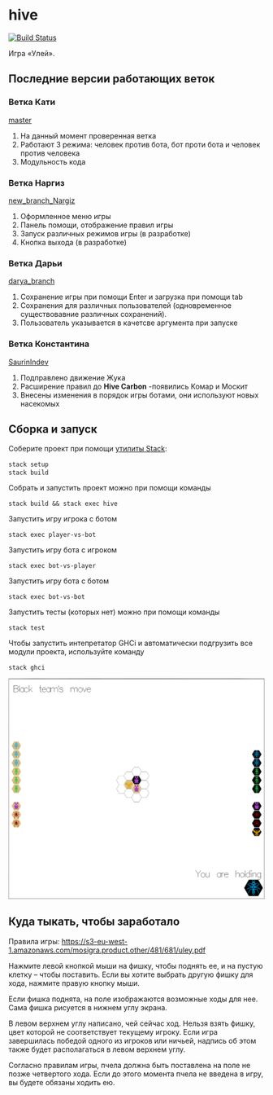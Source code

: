 # hive

[![Build Status](https://travis-ci.org/cmc-haskell-2018/hive.svg?branch=master)](https://travis-ci.org/cmc-haskell-2018/hive)

Игра «Улей».
## Последние версии работающих веток
### Ветка Кати
 
[master](https://github.com/cmc-haskell-2018/hive/tree/master)
 
1. На данный момент проверенная ветка
2. Работают 3 режима: человек против бота, бот проти бота и человек против человека
3. Модульность кода 

### Ветка Наргиз

[new_branch_Nargiz](https://github.com/cmc-haskell-2018/hive/tree/new_branch_Nargiz)

1. Оформленное меню игры
2. Панель помощи, отображение правил игры
3. Запуск различных режимов игры (в разработке)
4. Кнопка выхода (в разработке)

### Ветка Дарьи 

[darya_branch](https://github.com/cmc-haskell-2018/hive/tree/darya_branch)

1. Сохранение игры при помощи Enter и загрузка при помощи tab
2. Сохранения для различных пользователей (одновременное существовавние различных сохранений).
3. Пользователь указывается в качетсве аргумента при запуске

### Ветка Константина 

[SaurinIndev](https://github.com/cmc-haskell-2018/hive/tree/SaurinIndev)

1. Подправлено движение Жука
2. Расширение правил до **Hive Carbon** -появились Комар и Москит
3. Внесены изменения в порядок игры ботами, они используют новых насекомых

## Сборка и запуск

Соберите проект при помощи [утилиты Stack](https://www.haskellstack.org):

```
stack setup
stack build
```

Собрать и запустить проект можно при помощи команды

```
stack build && stack exec hive
```

Запустить игру игрока с ботом

```
stack exec player-vs-bot
```

Запустить игру бота с игроком

```
stack exec bot-vs-player
```

Запустить игру бота с ботом

```
stack exec bot-vs-bot
```

Запустить тесты (которых нет) можно при помощи команды

```
stack test
```

Чтобы запустить интепретатор GHCi и автоматически подгрузить все модули проекта, используйте команду

```
stack ghci
```
![Поле](Поле.PNG)

## Куда тыкать, чтобы заработало

Правила игры: https://s3-eu-west-1.amazonaws.com/mosigra.product.other/481/681/uley.pdf

Нажмите левой кнопкой мыши на фишку, чтобы поднять ее, и на пустую клетку – чтобы поставить.
Если вы хотите выбрать другую фишку для хода, нажмите правую кнопку мыши.

Если фишка поднята, на поле изображаются возможные ходы для нее. Сама фишка рисуется в нижнем углу экрана.

В левом верхнем углу написано, чей сейчас ход. Нельзя взять фишку, цвет которой не соответствует текущему игроку.
Если игра завершилась победой одного из игроков или ничьей, надпись об этом также будет располагаться в левом верхнем углу.

Согласно правилам игры, пчела должна быть поставлена на поле не позже четвертого хода. Если до этого момента пчела не введена в игру, вы будете обязаны ходить ею.

